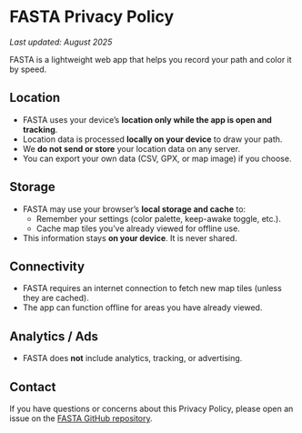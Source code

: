 # FASTA Privacy Policy

_Last updated: August 2025_

FASTA is a lightweight web app that helps you record your path and color it by speed.

## Location
- FASTA uses your device’s **location only while the app is open and tracking**.
- Location data is processed **locally on your device** to draw your path.
- We **do not send or store** your location data on any server.
- You can export your own data (CSV, GPX, or map image) if you choose.

## Storage
- FASTA may use your browser’s **local storage and cache** to:
  - Remember your settings (color palette, keep-awake toggle, etc.).
  - Cache map tiles you’ve already viewed for offline use.
- This information stays **on your device**. It is never shared.

## Connectivity
- FASTA requires an internet connection to fetch new map tiles (unless they are cached).
- The app can function offline for areas you have already viewed.

## Analytics / Ads
- FASTA does **not** include analytics, tracking, or advertising.

## Contact
If you have questions or concerns about this Privacy Policy, please open an issue on the [FASTA GitHub repository](https://github.com/aagoodman/FASTA).
